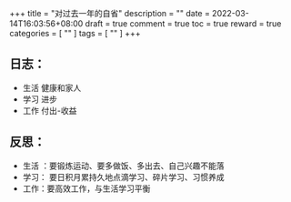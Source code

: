 +++
title = "对过去一年的自省"
description = ""
date = 2022-03-14T16:03:56+08:00
draft = true
comment = true
toc = true
reward = true
categories = [
  ""
]
tags = [
  ""
]
+++

<!--more-->
## 日志：
* 生活 健康和家人 
* 学习 进步
* 工作 付出-收益

## 反思：
* 生活 ：要锻炼运动、要多做饭、多出去、自己兴趣不能落
* 学习： 要日积月累持久地点滴学习、碎片学习、习惯养成
* 工作：要高效工作，与生活学习平衡